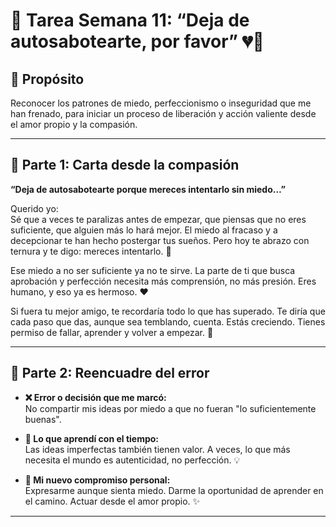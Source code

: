 # 📝 Tarea Semana 11: “Deja de autosabotearte, por favor” 💔🧠

## 🎯 Propósito  
Reconocer los patrones de miedo, perfeccionismo o inseguridad que me han frenado, para iniciar un proceso de liberación y acción valiente desde el amor propio y la compasión.

---

## 💌 Parte 1: Carta desde la compasión

**“Deja de autosabotearte porque mereces intentarlo sin miedo…”**

Querido yo:  
Sé que a veces te paralizas antes de empezar, que piensas que no eres suficiente, que alguien más lo hará mejor. El miedo al fracaso y a decepcionar te han hecho postergar tus sueños. Pero hoy te abrazo con ternura y te digo: mereces intentarlo. 🌈

Ese miedo a no ser suficiente ya no te sirve. La parte de ti que busca aprobación y perfección necesita más comprensión, no más presión. Eres humano, y eso ya es hermoso. ❤️

Si fuera tu mejor amigo, te recordaría todo lo que has superado. Te diría que cada paso que das, aunque sea temblando, cuenta. Estás creciendo. Tienes permiso de fallar, aprender y volver a empezar. 🌻

---

## 🔁 Parte 2: Reencuadre del error

- **❌ Error o decisión que me marcó:**  
  No compartir mis ideas por miedo a que no fueran "lo suficientemente buenas".

- **🔄 Lo que aprendí con el tiempo:**  
  Las ideas imperfectas también tienen valor. A veces, lo que más necesita el mundo es autenticidad, no perfección. 💡

- **🌱 Mi nuevo compromiso personal:**  
  Expresarme aunque sienta miedo. Darme la oportunidad de aprender en el camino. Actuar desde el amor propio. ✨

---
